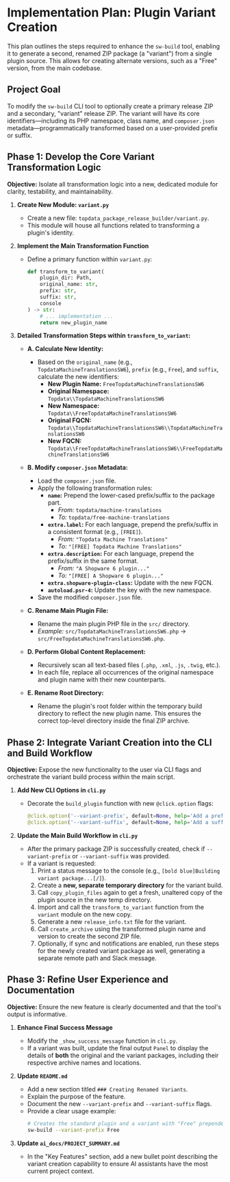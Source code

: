 # Implementation Plan: Plugin Variant Creation

This plan outlines the steps required to enhance the `sw-build` tool, enabling it to generate a second, renamed ZIP package (a "variant") from a single plugin source. This allows for creating alternate versions, such as a "Free" version, from the main codebase.

## Project Goal

To modify the `sw-build` CLI tool to optionally create a primary release ZIP and a secondary, "variant" release ZIP. The variant will have its core identifiers—including its PHP namespace, class name, and `composer.json` metadata—programmatically transformed based on a user-provided prefix or suffix.

## Phase 1: Develop the Core Variant Transformation Logic

**Objective:** Isolate all transformation logic into a new, dedicated module for clarity, testability, and maintainability.

1.  **Create New Module: `variant.py`**
    *   Create a new file: `topdata_package_release_builder/variant.py`.
    *   This module will house all functions related to transforming a plugin's identity.

2.  **Implement the Main Transformation Function**
    *   Define a primary function within `variant.py`:
        ```python
        def transform_to_variant(
            plugin_dir: Path,
            original_name: str,
            prefix: str,
            suffix: str,
            console
        ) -> str:
            # ... implementation ...
            return new_plugin_name
        ```

3.  **Detailed Transformation Steps within `transform_to_variant`:**
    *   **A. Calculate New Identity:**
        *   Based on the `original_name` (e.g., `TopdataMachineTranslationsSW6`), `prefix` (e.g., `Free`), and `suffix`, calculate the new identifiers:
            *   **New Plugin Name:** `FreeTopdataMachineTranslationsSW6`
            *   **Original Namespace:** `Topdata\\TopdataMachineTranslationsSW6`
            *   **New Namespace:** `Topdata\\FreeTopdataMachineTranslationsSW6`
            *   **Original FQCN:** `Topdata\\TopdataMachineTranslationsSW6\\TopdataMachineTranslationsSW6`
            *   **New FQCN:** `Topdata\\FreeTopdataMachineTranslationsSW6\\FreeTopdataMachineTranslationsSW6`

    *   **B. Modify `composer.json` Metadata:**
        *   Load the `composer.json` file.
        *   Apply the following transformation rules:
            *   **`name`:** Prepend the lower-cased prefix/suffix to the package part.
                *   *From:* `topdata/machine-translations`
                *   *To:* `topdata/free-machine-translations`
            *   **`extra.label`:** For each language, prepend the prefix/suffix in a consistent format (e.g., `[FREE]`).
                *   *From:* `"Topdata Machine Translations"`
                *   *To:* `"[FREE] Topdata Machine Translations"`
            *   **`extra.description`:** For each language, prepend the prefix/suffix in the same format.
                *   *From:* `"A Shopware 6 plugin..."`
                *   *To:* `"[FREE] A Shopware 6 plugin..."`
            *   **`extra.shopware-plugin-class`:** Update with the new FQCN.
            *   **`autoload.psr-4`:** Update the key with the new namespace.
        *   Save the modified `composer.json` file.

    *   **C. Rename Main Plugin File:**
        *   Rename the main plugin PHP file in the `src/` directory.
        *   *Example:* `src/TopdataMachineTranslationsSW6.php` -> `src/FreeTopdataMachineTranslationsSW6.php`.

    *   **D. Perform Global Content Replacement:**
        *   Recursively scan all text-based files (`.php`, `.xml`, `.js`, `.twig`, etc.).
        *   In each file, replace all occurrences of the original namespace and plugin name with their new counterparts.

    *   **E. Rename Root Directory:**
        *   Rename the plugin's root folder within the temporary build directory to reflect the new plugin name. This ensures the correct top-level directory inside the final ZIP archive.

## Phase 2: Integrate Variant Creation into the CLI and Build Workflow

**Objective:** Expose the new functionality to the user via CLI flags and orchestrate the variant build process within the main script.

1.  **Add New CLI Options in `cli.py`**
    *   Decorate the `build_plugin` function with new `@click.option` flags:
        ```python
        @click.option('--variant-prefix', default=None, help='Add a prefix to create a renamed variant package (e.g., "Free").')
        @click.option('--variant-suffix', default=None, help='Add a suffix to create a renamed variant package.')
        ```

2.  **Update the Main Build Workflow in `cli.py`**
    *   After the primary package ZIP is successfully created, check if `--variant-prefix` or `--variant-suffix` was provided.
    *   If a variant is requested:
        1.  Print a status message to the console (e.g., `[bold blue]Building variant package...[/]`).
        2.  Create a **new, separate temporary directory** for the variant build.
        3.  Call `copy_plugin_files` again to get a fresh, unaltered copy of the plugin source in the new temp directory.
        4.  Import and call the `transform_to_variant` function from the `variant` module on the new copy.
        5.  Generate a new `release_info.txt` file for the variant.
        6.  Call `create_archive` using the transformed plugin name and version to create the second ZIP file.
        7.  Optionally, if sync and notifications are enabled, run these steps for the newly created variant package as well, generating a separate remote path and Slack message.

## Phase 3: Refine User Experience and Documentation

**Objective:** Ensure the new feature is clearly documented and that the tool's output is informative.

1.  **Enhance Final Success Message**
    *   Modify the `_show_success_message` function in `cli.py`.
    *   If a variant was built, update the final output `Panel` to display the details of **both** the original and the variant packages, including their respective archive names and locations.

2.  **Update `README.md`**
    *   Add a new section titled `### Creating Renamed Variants`.
    *   Explain the purpose of the feature.
    *   Document the new `--variant-prefix` and `--variant-suffix` flags.
    *   Provide a clear usage example:
        ```bash
        # Creates the standard plugin and a variant with "Free" prepended to its name
        sw-build --variant-prefix Free
        ```

3.  **Update `ai_docs/PROJECT_SUMMARY.md`**
    *   In the "Key Features" section, add a new bullet point describing the variant creation capability to ensure AI assistants have the most current project context.

